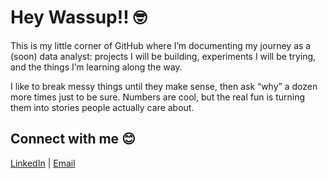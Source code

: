 # Hey Wassup!! 🤓

This is my little corner of GitHub where I’m documenting my journey as a (soon) data analyst: projects I will be building, experiments I will be trying, and the things I’m learning along the way.

I like to break messy things until they make sense, then ask “why” a dozen more times just to be sure. Numbers are cool, but the real fun is turning them into stories people actually care about.

## Connect with me 😊
[LinkedIn](https://www.linkedin.com/in/thai-hoang-bui/) | [Email](thaibui.connect@gmail.com)
